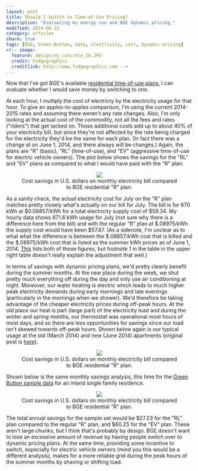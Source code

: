 ```yaml
---
layout: post
title: Should I Switch to Time-of-Use Pricing?
description: "Evaluating my energy use and BGE dynamic pricing."
modified: 2014-08-12
category: articles
share: true
tags: [BGE, Green-Button, data, electricity, cost, dynamic-pricing]
<!-- image:
  feature: design/ny_concrete_10.JPG
  credit: Fudgegraphics
  creditlink: http://www.fudgegraphics.com -->
---
```


Now that I've got BGE's available <a href='{{ site.url }}/articles/BGE-Pricing'>residential time-of-use plans</a>, I can evaluate whether I would save money by switching to one.

At each hour, I multiply the cost of electricty by the electricity usage for that hour.  To give an apples-to-apples comparison, I'm using the current 2014-2015 rates and assuming there weren't any rate changes.  Also, I'm only looking at the actual cost of the commodity, not all the fees and rates ("riders") that get tacked on.  Those additional costs add up to about 40% of your electricity bill, but since they're not affected by the rate being charged for the electricity they'd be the same for each plan.  (In fact there was a change at on June 1, 2014, and there always will be changes.)  Again, the plans are "R" (basic), "RL" (time-of-use), and "EV" (aggressive time-of-use for electric vehicle owners).  The plot below shows the savings for the "RL" and "EV" plans as compared to what I would have paid with the "R" plan.

<center>
<figure>
  <a href="{{ site.url }}/images/2014-08/My_Cost_Savings_TOU_Pricing.png"><img src="{{ site.url }}/images/2014-08/My_Cost_Savings_TOU_Pricing.png"></a>
  <figcaption>Cost savings in U.S. dollars on monthly electricity bill compared to BGE residential "R" plan.</figcaption>
</figure>
</center>

As a sanity check, the actual electricity cost for July on the "R" plan matches pretty closely what's actually on our bill for July.  The bill is for 670 kWh at $0.08857/kWh for a total electricity supply cost of $59.34.  My hourly data shows 671.6 kWh usage for July (not sure why there is a difference here from the bill) and with the regular "R" plan at $.08975/kWh the supply cost would have been $57.87.  (As a sidenote, I'm unclear as to what what the difference is between the $.08857/kWh cost that is billed and the $.08975/kWh cost that is listed as the summer kWh prices as of June 1, 2014. <a href='http://www.bge.com/myaccount/billsrates/ratestariffs/electricservice/Electric%20Rates%20Information%20Documents/POLR_Rates_PTC_MiscCharges.pdf'>This</a> lists both of those figures, but footnote 1 in the table in the upper right table doesn't really explain the adjustment that well.)

In terms of savings with dynamic pricing plans, we'd pretty clearly benefit during the summer months.  At the new place during the week, we shut pretty much everything off during the day and only use air conditioning at night.  Moreover, our water heating is electric which leads to much higher peak electricity demands during early mornings and late evenings (particularly in the mornings when we shower).  We'd therefore be taking advantage of the cheaper electricity prices during off-peak hours.  At the old place our heat is part (large part) of the electricity load and during the winter and spring months, our thermostat was operational most hours of most days, and so there are less opportunities for savings since our load isn't skewed towards off-peak hours.  Shown below again is our typical usage at the old (March 2014) and new (June 2014) apartments (original post is <a href='{{ site.url }}/articles/Mo-Apartment-Mo-Energy'>here</a>).  

<center>
<figure>
  <a href="{{ site.url }}/images/2014-08/Average_Days_New_and_Old_Apts.png"><img src="{{ site.url }}/images/2014-08/Average_Days_New_and_Old_Apts.png"></a>
  <figcaption>Cost savings in U.S. dollars on monthly electricity bill compared to BGE residential "R" plan.</figcaption>
</figure>
</center>

Shown below is the same monthly savings analysis, this time for the <a href='{{ site.url }}/articles/BGE-Pricing'>Green Button sample data</a> for an inland single family residence.

<center>
<figure>
  <a href="{{ site.url }}/images/2014-08/GB_Cost_Savings_TOU_Pricing.png"><img src="{{ site.url }}/images/2014-08/GB_Cost_Savings_TOU_Pricing.png"></a>
  <figcaption>Cost savings in U.S. dollars on monthly electricity bill compared to BGE residential "R" plan.</figcaption>
</figure>
</center>

The total annual savings for the sample set would be $27.23 for the "RL" plan compared to the regular "R" plan, and $60.25 for the "EV" plan.  These aren't large chunks, but I think that's probably by design.  BGE doesn't want to lose an excessive amount of revenue by having people switch over to dynamic pricing plans.  At the same time, providing some incentive to switch, especially for electric vehicle owners (mind you this would be a different analysis), makes for a more reliable grid during the peak hours of the summer months by shaving or shifting load.
